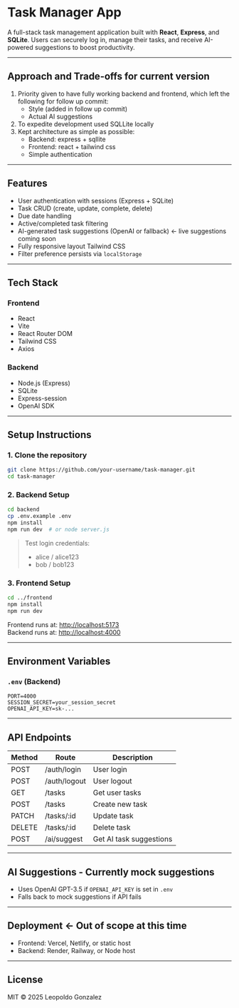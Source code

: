 # Task Manager App
A full-stack task management application built with **React**, **Express**, and **SQLite**. Users can securely log in, manage their tasks, and receive AI-powered suggestions to boost productivity.

---
## Approach and Trade-offs for current version
1. Priority given to have fully working backend and frontend, which left the following for follow up commit:
    - Style (added in follow up commit)
    - Actual AI suggestions
2. To expedite development used SQLLite locally
3. Kept architecture as simple as possible:
    - Backend: express + sqllite
    - Frontend: react + tailwind css
    - Simple authentication

---
## Features
- User authentication with sessions (Express + SQLite)
- Task CRUD (create, update, complete, delete)
- Due date handling
- Active/completed task filtering
- AI-generated task suggestions (OpenAI or fallback) <- live suggestions coming soon
- Fully responsive layout Tailwind CSS
- Filter preference persists via `localStorage`

---
## Tech Stack
### Frontend
- React
- Vite
- React Router DOM
- Tailwind CSS
- Axios

### Backend
- Node.js (Express)
- SQLite
- Express-session
- OpenAI SDK

---
## Setup Instructions
### 1. Clone the repository
```bash
git clone https://github.com/your-username/task-manager.git
cd task-manager
```

### 2. Backend Setup
```bash
cd backend
cp .env.example .env
npm install
npm run dev  # or node server.js
```

> Test login credentials:
> - alice / alice123
> - bob / bob123

### 3. Frontend Setup
```bash
cd ../frontend
npm install
npm run dev
```

Frontend runs at: [http://localhost:5173](http://localhost:5173)  
Backend runs at: [http://localhost:4000](http://localhost:4000)

---
## Environment Variables
### `.env` (Backend)
```
PORT=4000
SESSION_SECRET=your_session_secret
OPENAI_API_KEY=sk-...
```

---
## API Endpoints

| Method | Route            | Description                      |
|--------|------------------|----------------------------------|
| POST   | /auth/login      | User login                       |
| POST   | /auth/logout     | User logout                      |
| GET    | /tasks           | Get user tasks                   |
| POST   | /tasks           | Create new task                  |
| PATCH  | /tasks/:id       | Update task                      |
| DELETE | /tasks/:id       | Delete task                      |
| POST   | /ai/suggest      | Get AI task suggestions          |

---
## AI Suggestions - Currently mock suggestions
- Uses OpenAI GPT-3.5 if `OPENAI_API_KEY` is set in `.env`
- Falls back to mock suggestions if API fails

---
## Deployment <- Out of scope at this time 
- Frontend: Vercel, Netlify, or static host
- Backend: Render, Railway, or Node host

---
## License
MIT © 2025 Leopoldo Gonzalez

